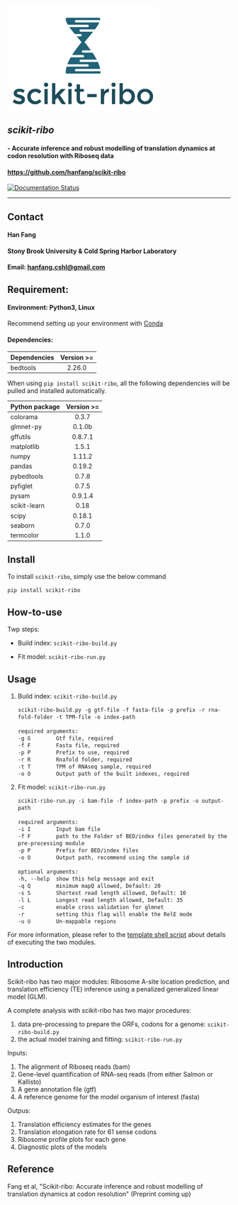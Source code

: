 ![logo](docs/images/logo.png)

## *scikit-ribo*

#### - Accurate inference and robust modelling of translation dynamics at codon resolution with Riboseq data
#### https://github.com/hanfang/scikit-ribo

[![Documentation Status](https://readthedocs.org/projects/scikit-ribo/badge/?version=latest)](http://scikit-ribo.readthedocs.io/en/latest/?badge=latest)

--------

## Contact

#### Han Fang
#### Stony Brook University & Cold Spring Harbor Laboratory
#### Email: hanfang.cshl@gmail.com

## Requirement: 
#### Environment: Python3, Linux

Recommend setting up your environment with [Conda](https://conda.io/docs/intro.html)

#### Dependencies:

| Dependencies | Version >= |
| ------------- |:-------------:|
| bedtools | 2.26.0 |

When using `pip install scikit-ribo`, all the following dependencies will be pulled and installed automatically.

| Python package| Version >= |
| ------------- |:-------------:|
| colorama | 0.3.7 |
| glmnet-py | 0.1.0b |
| gffutils | 0.8.7.1 |
| matplotlib | 1.5.1 |
| numpy | 1.11.2 |
| pandas | 0.19.2 |
| pybedtools | 0.7.8 | 
| pyfiglet | 0.7.5 | 
| pysam | 0.9.1.4 |
| scikit-learn | 0.18 |
| scipy | 0.18.1 |
| seaborn | 0.7.0 |
| termcolor | 1.1.0 |

## Install

To install `scikit-ribo`, simply use the below command
    
    pip install scikit-ribo
    
## How-to-use

Twp steps:

- Build index: `scikit-ribo-build.py`

- Fit model:   `scikit-ribo-run.py`

## Usage

1. Build index: `scikit-ribo-build.py`


    ```
    scikit-ribo-build.py -g gtf-file -f fasta-file -p prefix -r rna-fold-folder -t TPM-file -o index-path

    required arguments:
    -g G        Gtf file, required
    -f F        Fasta file, required
    -p P        Prefix to use, required
    -r R        Rnafold folder, required
    -t T        TPM of RNAseq sample, required
    -o O        Output path of the built indexes, required
    ```


2. Fit model:  `scikit-ribo-run.py`

    ```
    scikit-ribo-run.py -i bam-file -f index-path -p prefix -o output-path

    required arguments:
    -i I        Input bam file
    -f F        path to the Folder of BED/index files generated by the pre-processing module
    -p P        Prefix for BED/index files
    -o O        Output path, recommend using the sample id

    optional arguments:    
    -h, --help  show this help message and exit
    -q Q        minimum mapQ allowed, Default: 20
    -s S        Shortest read length allowed, Default: 10
    -l L        Longest read length allowed, Default: 35
    -c          enable cross validation for glmnet
    -r          setting this flag will enable the RelE mode
    -u U        Un-mappable regions
    ```
For more information, please refer to the [template shell script](https://github.com/hanfang/scikit-ribo/blob/master/test/run_scikit_ribo.sh) about details of executing the two modules.

## Introduction

Scikit-ribo has two major modules: Ribosome A-site location prediction, and translation efficiency (TE) inference using a penalized generalized linear model (GLM). 

A complete analysis with scikit-ribo has two major procedures: 
1) data pre-processing to prepare the ORFs, codons for a genome: `scikit-ribo-build.py`
2) the actual model training and fitting: `scikit-ribo-run.py`

Inputs:
1) The alignment of Riboseq reads (bam)
2) Gene-level quantification of RNA-seq reads (from either Salmon or Kallisto)
3) A gene annotation file (gtf)
4) A reference genome for the model organism of interest (fasta)

Outpus:
1) Translation efficiency estimates for the genes
2) Translation elongation rate for 61 sense codons
3) Ribosome profile plots for each gene
4) Diagnostic plots of the models

## Reference

Fang et al, "Scikit-ribo: Accurate inference and robust modelling of translation dynamics at codon resolution" (Preprint coming up)
